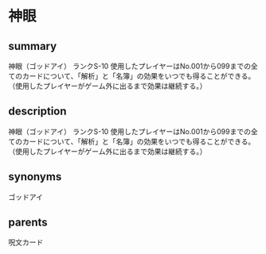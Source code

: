 # 神眼

## summary
神眼（ゴッドアイ）
ランクS-10
使用したプレイヤーはNo.001から099までの全てのカードについて、「解析」と「名簿」の効果をいつでも得ることができる。（使用したプレイヤーがゲーム外に出るまで効果は継続する。）
## description
神眼（ゴッドアイ）
ランクS-10
使用したプレイヤーはNo.001から099までの全てのカードについて、「解析」と「名簿」の効果をいつでも得ることができる。（使用したプレイヤーがゲーム外に出るまで効果は継続する。）
## synonyms
ゴッドアイ
## parents
呪文カード
